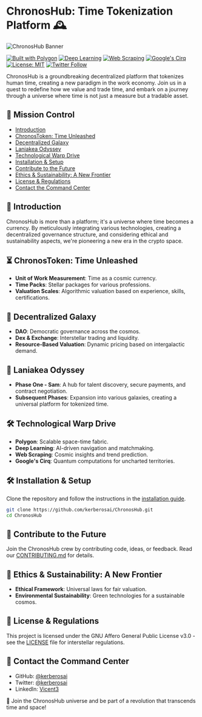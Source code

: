 # ChronosHub: Time Tokenization Platform 🕰️

![ChronosHub Banner](banner.png)

[![Built with Polygon](https://img.shields.io/badge/Built%20with-Polygon-7C5295)](https://polygon.technology/)
[![Deep Learning](https://img.shields.io/badge/Deep%20Learning-Enabled-FF6F00)](https://www.tensorflow.org/)
[![Web Scraping](https://img.shields.io/badge/Web%20Scraping-Integrated-47A248)](https://www.scrapy.org/)
[![Google's Cirq](https://img.shields.io/badge/Google's%20Cirq-Quantum%20Computing-4285F4)](https://quantumai.google/cirq)
[![License: MIT](https://img.shields.io/badge/License-MIT-yellow.svg)](LICENSE.md)
[![Twitter Follow](https://img.shields.io/twitter/follow/kerberosai?style=social)](https://twitter.com/kerberosai)

ChronosHub is a groundbreaking decentralized platform that tokenizes human time, creating a new paradigm in the work economy. Join us in a quest to redefine how we value and trade time, and embark on a journey through a universe where time is not just a measure but a tradable asset.

## 🚀 Mission Control

- [Introduction](#introduction)
- [ChronosToken: Time Unleashed](#chronostoken-time-unleashed-)
- [Decentralized Galaxy](#decentralized-galaxy-)
- [Laniakea Odyssey](#laniakea-odyssey-)
- [Technological Warp Drive](#technological-warp-drive-)
- [Installation & Setup](#installation--setup)
- [Contribute to the Future](#contribute-to-the-future)
- [Ethics & Sustainability: A New Frontier](#ethics--sustainability-a-new-frontier-)
- [License & Regulations](#license--regulations)
- [Contact the Command Center](#contact-the-command-center)

## 🌌 Introduction

ChronosHub is more than a platform; it's a universe where time becomes a currency. By meticulously integrating various technologies, creating a decentralized governance structure, and considering ethical and sustainability aspects, we're pioneering a new era in the crypto space.

## ⏳ ChronosToken: Time Unleashed

- **Unit of Work Measurement**: Time as a cosmic currency.
- **Time Packs**: Stellar packages for various professions.
- **Valuation Scales**: Algorithmic valuation based on experience, skills, certifications.

## 💸 Decentralized Galaxy

- **DAO**: Democratic governance across the cosmos.
- **Dex & Exchange**: Interstellar trading and liquidity.
- **Resource-Based Valuation**: Dynamic pricing based on intergalactic demand.

## 🌌 Laniakea Odyssey

- **Phase One - Sam**: A hub for talent discovery, secure payments, and contract negotiation.
- **Subsequent Phases**: Expansion into various galaxies, creating a universal platform for tokenized time.

## 🛠️ Technological Warp Drive

- **Polygon**: Scalable space-time fabric.
- **Deep Learning**: AI-driven navigation and matchmaking.
- **Web Scraping**: Cosmic insights and trend prediction.
- **Google's Cirq**: Quantum computations for uncharted territories.

## 🛠️ Installation & Setup

Clone the repository and follow the instructions in the [installation guide](INSTALL.md).

```bash
git clone https://github.com/kerberosai/ChronosHub.git
cd ChronosHub
```

## 🤝 Contribute to the Future

Join the ChronosHub crew by contributing code, ideas, or feedback. Read our [CONTRIBUTING.md](CONTRIBUTING.md) for details.

## 🌿 Ethics & Sustainability: A New Frontier

- **Ethical Framework**: Universal laws for fair valuation.
- **Environmental Sustainability**: Green technologies for a sustainable cosmos.

## 📜 License & Regulations

This project is licensed under the GNU Affero General Public License v3.0 - see the [LICENSE](LICENSE) file for interstellar regulations.

## 📡 Contact the Command Center

- GitHub: [@kerberosai](https://github.com/kerberosai)
- Twitter: [@kerberosai](https://twitter.com/kerberosai)
- LinkedIn: [Vicent3](https://linkedin.com/in/vicent3)


🚀 Join the ChronosHub universe and be part of a revolution that transcends time and space!

